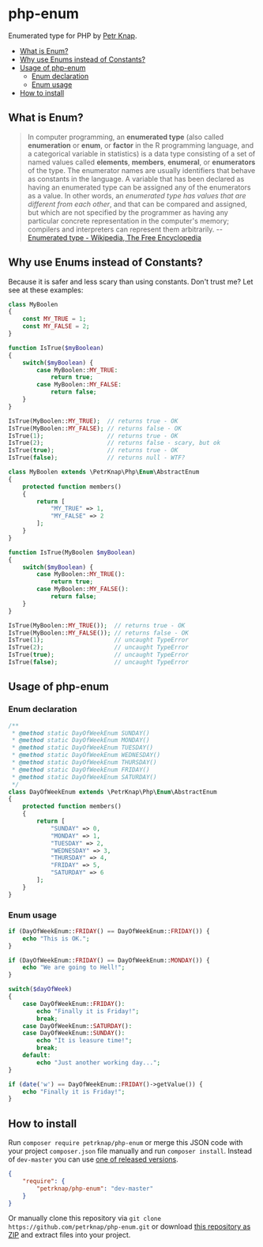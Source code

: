 # php-enum

Enumerated type for PHP by [Petr Knap].

* [What is Enum?](#what-is-enum)
* [Why use Enums instead of Constants?](#why-use-enums-instead-of-constants)
* [Usage of php-enum](#usage-of-php-enum)
    * [Enum declaration](#enum-declaration)
    * [Enum usage](#enum-usage)
* [How to install](#how-to-install)


## What is Enum?

> In computer programming, an **enumerated type** (also called **enumeration** or **enum**, or **factor** in the R programming language, and a categorical variable in statistics) is a data type consisting of a set of named values called **elements**, **members**, **enumeral**, or **enumerators** of the type. The enumerator names are usually identifiers that behave as constants in the language. A variable that has been declared as having an enumerated type can be assigned any of the enumerators as a value. In other words, an *enumerated type has values that are different from each other*, and that can be compared and assigned, but which are not specified by the programmer as having any particular concrete representation in the computer's memory; compilers and interpreters can represent them arbitrarily.
-- [Enumerated type - Wikipedia, The Free Encyclopedia]

## Why use Enums instead of Constants?

Because it is safer and less scary than using constants. Don't trust me? Let see at these examples:

```php
class MyBoolen
{
    const MY_TRUE = 1;
    const MY_FALSE = 2;
}

function IsTrue($myBoolean)
{
    switch($myBoolean) {
        case MyBoolen::MY_TRUE:
            return true;
        case MyBoolen::MY_FALSE:
            return false;
    }
}

IsTrue(MyBoolen::MY_TRUE);  // returns true - OK
IsTrue(MyBoolen::MY_FALSE); // returns false - OK
IsTrue(1);                  // returns true - OK
IsTrue(2);                  // returns false - scary, but ok
IsTrue(true);               // returns true - OK
IsTrue(false);              // returns null - WTF?
```

```php
class MyBoolen extends \PetrKnap\Php\Enum\AbstractEnum
{
    protected function members()
    {
        return [
            "MY_TRUE" => 1,
            "MY_FALSE" => 2
        ];
    }
}

function IsTrue(MyBoolen $myBoolean)
{
    switch($myBoolean) {
        case MyBoolen::MY_TRUE():
            return true;
        case MyBoolen::MY_FALSE():
            return false;
    }
}

IsTrue(MyBoolen::MY_TRUE());  // returns true - OK
IsTrue(MyBoolen::MY_FALSE()); // returns false - OK
IsTrue(1);                    // uncaught TypeError
IsTrue(2);                    // uncaught TypeError
IsTrue(true);                 // uncaught TypeError
IsTrue(false);                // uncaught TypeError
```


## Usage of php-enum

### Enum declaration
```php
/**
 * @method static DayOfWeekEnum SUNDAY()
 * @method static DayOfWeekEnum MONDAY()
 * @method static DayOfWeekEnum TUESDAY()
 * @method static DayOfWeekEnum WEDNESDAY()
 * @method static DayOfWeekEnum THURSDAY()
 * @method static DayOfWeekEnum FRIDAY()
 * @method static DayOfWeekEnum SATURDAY()
 */
class DayOfWeekEnum extends \PetrKnap\Php\Enum\AbstractEnum
{
    protected function members()
    {
        return [
            "SUNDAY" => 0,
            "MONDAY" => 1,
            "TUESDAY" => 2,
            "WEDNESDAY" => 3,
            "THURSDAY" => 4,
            "FRIDAY" => 5,
            "SATURDAY" => 6
        ];
    }
}
```

### Enum usage
```php
if (DayOfWeekEnum::FRIDAY() == DayOfWeekEnum::FRIDAY()) {
    echo "This is OK.";
}
```

```php
if (DayOfWeekEnum::FRIDAY() == DayOfWeekEnum::MONDAY()) {
    echo "We are going to Hell!";
}
```

```php
switch($dayOfWeek)
{
    case DayOfWeekEnum::FRIDAY():
        echo "Finally it is Friday!";
        break;
    case DayOfWeekEnum::SATURDAY():
    case DayOfWeekEnum::SUNDAY():
        echo "It is leasure time!";
        break;
    default:
        echo "Just another working day...";
}
```

```php
if (date('w') == DayOfWeekEnum::FRIDAY()->getValue()) {
    echo "Finally it is Friday!";
}
```


## How to install

Run `composer require petrknap/php-enum` or merge this JSON code with your project `composer.json` file manually and run `composer install`. Instead of `dev-master` you can use [one of released versions].

```json
{
    "require": {
        "petrknap/php-enum": "dev-master"
    }
}
```

Or manually clone this repository via `git clone https://github.com/petrknap/php-enum.git` or download [this repository as ZIP] and extract files into your project.



[Petr Knap]:http://petrknap.cz/
[Enumerated type - Wikipedia, The Free Encyclopedia]:https://en.wikipedia.org/w/index.php?title=Enumerated_type&oldid=701057934
[one of released versions]:https://github.com/petrknap/php-enum/releases
[this repository as ZIP]:https://github.com/petrknap/php-enum/archive/master.zip
